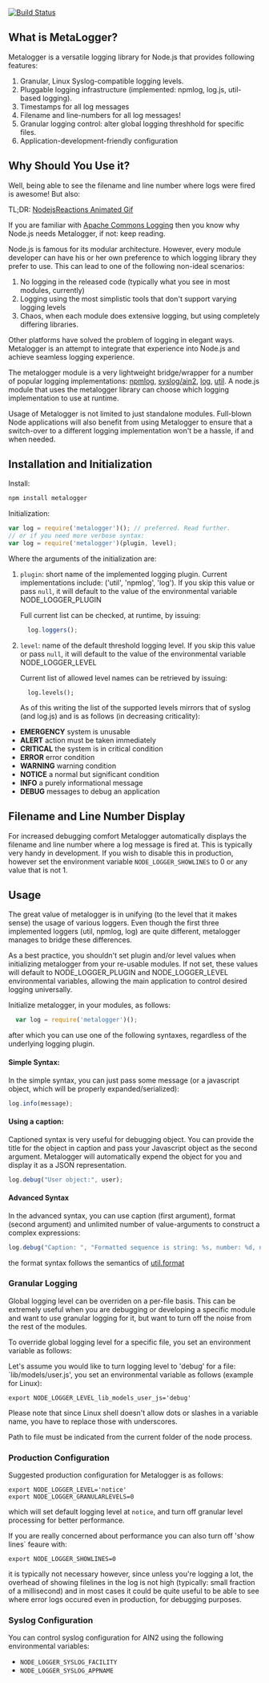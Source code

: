 [![Build Status](https://travis-ci.org/publicmediaplatform/metalogger.png)](https://travis-ci.org/publicmediaplatform/metalogger)

## What is MetaLogger?

Metalogger is a versatile logging library for Node.js that provides following features:

1. Granular, Linux Syslog-compatible logging levels.
2. Pluggable logging infrastructure (implemented: npmlog, log.js, util-based logging).
3. Timestamps for all log messages
4. Filename and line-numbers for all log messages!
5. Granular logging control: alter global logging threshhold for specific files.
6. Application-development-friendly configuration
 

## Why Should You Use it?

Well, being able to see the filename and line number where logs were fired is awesome! But also:

TL;DR: [NodejsReactions Animated Gif](http://nodejsreactions.tumblr.com/post/56061993138/when-a-dependency-starts-writing-to-stdout)

If you are familiar with [Apache Commons Logging](http://commons.apache.org/proper/commons-logging/) then you know 
why Node.js needs Metalogger, if not: keep reading.

Node.js is famous for its modular architecture. However, every module developer can have his or her own  preference 
to which logging library they prefer to use. This can lead to one of the following non-ideal scenarios:

1. No logging in the released code (typically what you see in most modules, currently)
2. Logging using the most simplistic tools that don't support varying logging levels
3. Chaos, when each module does extensive logging, but using completely differing libraries.

Other platforms have solved the problem of logging in elegant ways. Metalogger is an attempt to integrate that experience 
into Node.js and achieve seamless logging experience.

The metalogger module is a very lightweight bridge/wrapper for a number of popular logging implementations: 
[npmlog](https://github.com/isaacs/npmlog), 
[syslog/ain2](https://npmjs.org/package/ain2),
[log](https://github.com/visionmedia/log.js), [util](http://nodejs.org/api/util.html). A node.js module that 
uses the metalogger library can choose which logging implementation to use at runtime.

Usage of Metalogger is not limited to just standalone modules. Full-blown Node applications will also benefit from 
using Metalogger to ensure that a switch-over to a different logging implementation won't be a hassle, if and when needed.

## Installation and Initialization

Install:

```bash
npm install metalogger
```

Initialization: 

```javascript
var log = require('metalogger')(); // preferred. Read further.
// or if you need more verbose syntax:
var log = require('metalogger')(plugin, level);
```

Where the arguments of the initialization are:

1. `plugin`: short name of the implemented logging plugin. Current implementations include:  ('util', 'npmlog', 'log'). If you
   skip this value or pass `null`, it will default to the value of the environmental variable NODE_LOGGER_PLUGIN

    Full current list can be checked, at runtime, by issuing: 
    
    ```javascript
      log.loggers();
    ```
    
1. `level`: name of the default threshold logging level. If you
   skip this value or pass `null`, it will default to the value of the environmental variable NODE_LOGGER_LEVEL

    Current list of allowed level names can be retrieved by issuing:

    ```
      log.levels();
    ```    
    
    As of this writing the list of the supported levels mirrors that of syslog (and log.js) and is as 
    follows (in decreasing criticality):
    
- __EMERGENCY__  system is unusable
- __ALERT__ action must be taken immediately
- __CRITICAL__ the system is in critical condition
- __ERROR__ error condition
- __WARNING__ warning condition
- __NOTICE__ a normal but significant condition
- __INFO__ a purely informational message
- __DEBUG__ messages to debug an application

## Filename and Line Number Display

For increased debugging comfort Metalogger automatically displays the filename and line number where a log
message is fired at. This is typically very handy in development. If you wish to disable this in production, however
set the environment variable `NODE_LOGGER_SHOWLINES` to 0 or any value that is not 1.

## Usage

The great value of metalogger is in unifying (to the level that it makes sense) the usage of various loggers. 
Even though the first three implemented loggers (util, npmlog, log) are quite different, metalogger manages 
to bridge these differences.

As a best practice, you shouldn't set plugin and/or level values when initializing metalogger from your re-usable modules. 
If not set, these values will default to NODE_LOGGER_PLUGIN and NODE_LOGGER_LEVEL environmental variables, 
allowing the main application to control desired logging universally. 

Initialize metalogger, in your modules, as follows:

```javascript
  var log = require('metalogger')();
```

after which you can use one of the following syntaxes, regardless of the underlying logging plugin.

#### Simple Syntax:

In the simple syntax, you can just pass some message (or a javascript object, which will be properly expanded/serialized):
```javascript
log.info(message);
```

#### Using a caption:

Captioned syntax is very useful for debugging object. You can provide the title for the object in caption and
pass your Javascript object as the second argument. Metalogger will automatically expend the object for you and
display it as a JSON representation.
```javascript
log.debug("User object:", user);
```

#### Advanced Syntax

In the advanced syntax, you can use caption (first argument), format (second argument) and unlimited number of 
value-arguments to construct a complex expressions:

```javascript
log.debug("Caption: ", "Formatted sequence is string: %s, number: %d, number2: %d", somestring, somenumber, othernumber);
```
the format syntax follows the semantics of [util.format](http://nodejs.org/api/util.html#util_util_inspect_object_options)

### Granular Logging

Global logging level can be overriden on a per-file basis. This can be extremely useful when you are 
debugging or developing a specific module and want to use granular logging for it, but want to turn off 
the noise from the rest of the modules.

To override global logging level for a specific file, you set an environment variable as follows:

Let's assume you would like to turn logging level to 'debug' for a file: `lib/models/user.js', you set an environmental
variable as follows (example for Linux):

```
export NODE_LOGGER_LEVEL_lib_models_user_js='debug'
```

Please note that since Linux shell doesn't allow dots or slashes in a variable name, you have to replace those 
with underscores.

Path to file must be indicated from the current folder of the node process.

### Production Configuration

Suggested production configuration for Metalogger is as follows:

```
export NODE_LOGGER_LEVEL='notice'
export NODE_LOGGER_GRANULARLEVELS=0
```

which will set default logging level at `notice`, and turn off granular level processing for better performance. 

If you are really concerned about performance you can also turn off 'show lines` feaure with:

```
export NODE_LOGGER_SHOWLINES=0
```

it is typically not necessary however, since unless you're logging a lot, the overhead of showing filelines in the log
is not high (typically: small fraction of a millisecond) and in most cases it could be quite useful to be able to see 
where error logs occured even in production, for debugging purposes.

### Syslog Configuration

You can control syslog configuration for AIN2 using the following environmental variables:

- `NODE_LOGGER_SYSLOG_FACILITY`
- `NODE_LOGGER_SYSLOG_APPNAME`